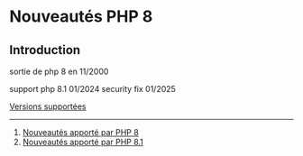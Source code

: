 # Nouveautés PHP 8


## Introduction

sortie de php 8 en 11/2000

support php 8.1 01/2024 security fix 01/2025

[Versions supportées](https://www.php.net/supported-versions.php)

---

1. [Nouveautés apporté par PHP 8](./php_8/index.md)
2. [Nouveautés apporté par PHP 8.1](./php_8_1/index.md)
